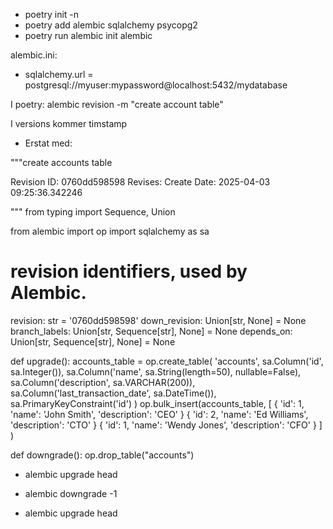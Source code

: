 - poetry init -n
- poetry add alembic sqlalchemy psycopg2
- poetry run alembic init alembic

alembic.ini:
- sqlalchemy.url = postgresql://myuser:mypassword@localhost:5432/mydatabase

I poetry:
alembic revision -m "create account table"

I versions kommer timstamp 
- Erstat med:

"""create accounts table

Revision ID: 0760dd598598
Revises: 
Create Date: 2025-04-03 09:25:36.342246

"""
from typing import Sequence, Union

from alembic import op
import sqlalchemy as sa


# revision identifiers, used by Alembic.
revision: str = '0760dd598598'
down_revision: Union[str, None] = None
branch_labels: Union[str, Sequence[str], None] = None
depends_on: Union[str, Sequence[str], None] = None



def upgrade():
    accounts_table = op.create_table(
        'accounts',
        sa.Column('id', sa.Integer()),
        sa.Column('name', sa.String(length=50), nullable=False),
        sa.Column('description', sa.VARCHAR(200)),
        sa.Column('last_transaction_date', sa.DateTime()),
        sa.PrimaryKeyConstraint('id')
    )
    op.bulk_insert(accounts_table,
    [
        { 'id': 1, 'name': 'John Smith', 'description': 'CEO' }
        { 'id': 2, 'name': 'Ed Williams', 'description': 'CTO' }
        { 'id': 1, 'name': 'Wendy Jones', 'description': 'CFO' }
    ]
    )


def downgrade():
    op.drop_table("accounts")


- alembic upgrade head

- alembic downgrade -1

- alembic upgrade head

